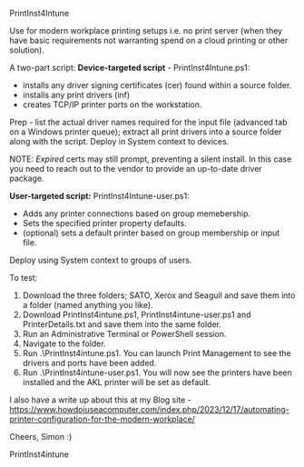 PrintInst4Intune

 Use for modern workplace printing setups i.e. no print server (when they have basic requirements not warranting spend on a cloud printing or other solution).
  
 A two-part script: 
 **Device-targeted script** - PrintInst4Intune.ps1:
 - installs any driver signing certificates (cer) found within a source folder.
 - installs any print drivers (inf)
 - creates TCP/IP printer ports on the workstation.

Prep - list the actual driver names required for the input file (advanced tab on a Windows printer queue); extract all print drivers into a source folder  
 along with the script.
Deploy in System context to devices.

NOTE: _Expired_ certs may still prompt, preventing a silent install.  In this case you need to reach out to the vendor to provide an up-to-date driver package.

 **User-targeted script:**  PrintInst4Intune-user.ps1:
 - Adds any printer connections based on group memebership.
 - Sets the specified printer property defaults.
 - (optional) sets a default printer based on group membership or input file.

 Deploy using System context to groups of users.

 To test:
 1. Download the three folders; SATO, Xerox and Seagull and save them into a folder (named anything you like).
 3. Download PrintInst4intune.ps1, PrintInst4intune-user.ps1 and PrinterDetails.txt and save them into the same folder.
 4. Run an Administrative Terminal or PowerShell session.
 5. Navigate to the folder.
 6. Run .\PrintInst4intune.ps1. You can launch Print Management to see the drivers and ports have been added.
 7. Run .\PrintInst4intune-user.ps1. You will now see the printers have been installed and the AKL printer will be set as default.

I also have a write up about this at my Blog site - https://www.howdoiuseacomputer.com/index.php/2023/12/17/automating-printer-configuration-for-the-modern-workplace/

Cheers, Simon :) 

PrintInst4intune

